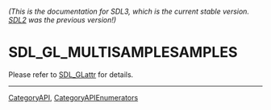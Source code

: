 ###### (This is the documentation for SDL3, which is the current stable version. [SDL2](https://wiki.libsdl.org/SDL2/) was the previous version!)
# SDL_GL_MULTISAMPLESAMPLES

Please refer to [SDL_GLattr](SDL_GLattr) for details.

----
[CategoryAPI](CategoryAPI), [CategoryAPIEnumerators](CategoryAPIEnumerators)

